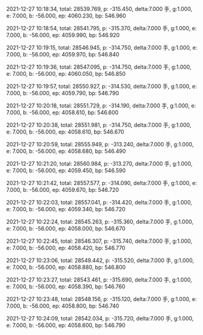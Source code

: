 2021-12-27 10:18:34, total: 28539.769, p: -315.450, delta:7.000 手, g:1.000, e: 7.000, b: -56.000, ep: 4060.230, bp: 546.960

2021-12-27 10:18:54, total: 28541.795, p: -315.370, delta:7.000 手, g:1.000, e: 7.000, b: -56.000, ep: 4059.990, bp: 546.920

2021-12-27 10:19:15, total: 28546.945, p: -314.750, delta:7.000 手, g:1.000, e: 7.000, b: -56.000, ep: 4059.970, bp: 546.840

2021-12-27 10:19:36, total: 28547.095, p: -314.750, delta:7.000 手, g:1.000, e: 7.000, b: -56.000, ep: 4060.050, bp: 546.850

2021-12-27 10:19:57, total: 28550.927, p: -314.530, delta:7.000 手, g:1.000, e: 7.000, b: -56.000, ep: 4059.790, bp: 546.790

2021-12-27 10:20:18, total: 28551.729, p: -314.190, delta:7.000 手, g:1.000, e: 7.000, b: -56.000, ep: 4058.610, bp: 546.600

2021-12-27 10:20:38, total: 28551.981, p: -314.750, delta:7.000 手, g:1.000, e: 7.000, b: -56.000, ep: 4058.610, bp: 546.670

2021-12-27 10:20:59, total: 28555.949, p: -313.240, delta:7.000 手, g:1.000, e: 7.000, b: -56.000, ep: 4058.680, bp: 546.490

2021-12-27 10:21:20, total: 28560.984, p: -313.270, delta:7.000 手, g:1.000, e: 7.000, b: -56.000, ep: 4059.450, bp: 546.590

2021-12-27 10:21:42, total: 28557.577, p: -314.090, delta:7.000 手, g:1.000, e: 7.000, b: -56.000, ep: 4059.670, bp: 546.720

2021-12-27 10:22:03, total: 28557.041, p: -314.420, delta:7.000 手, g:1.000, e: 7.000, b: -56.000, ep: 4059.340, bp: 546.720

2021-12-27 10:22:24, total: 28545.263, p: -315.360, delta:7.000 手, g:1.000, e: 7.000, b: -56.000, ep: 4058.000, bp: 546.670

2021-12-27 10:22:45, total: 28546.307, p: -315.740, delta:7.000 手, g:1.000, e: 7.000, b: -56.000, ep: 4058.420, bp: 546.770

2021-12-27 10:23:06, total: 28549.442, p: -315.520, delta:7.000 手, g:1.000, e: 7.000, b: -56.000, ep: 4058.880, bp: 546.800

2021-12-27 10:23:27, total: 28543.461, p: -315.690, delta:7.000 手, g:1.000, e: 7.000, b: -56.000, ep: 4058.390, bp: 546.760

2021-12-27 10:23:48, total: 28548.156, p: -315.120, delta:7.000 手, g:1.000, e: 7.000, b: -56.000, ep: 4058.800, bp: 546.740

2021-12-27 10:24:09, total: 28542.034, p: -315.720, delta:7.000 手, g:1.000, e: 7.000, b: -56.000, ep: 4058.600, bp: 546.790